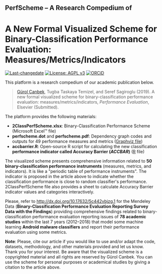 ## PerfScheme – A Research Compedium of
# A New Formal Visualized Scheme for Binary-Classification Performance Evaluation: Measures/Metrics/Indicators

[![Last-changedate](https://img.shields.io/badge/last%20change-2019--02--11-brightgreen.svg)](https://github.com/gurol/perfscheme) [![License: AGPL v3](https://img.shields.io/badge/License-AGPL%20v3-blue.svg)](https://www.gnu.org/licenses/agpl-3.0)  [![ORCiD](https://img.shields.io/badge/ORCiD-0000--0002--9337--097X-green.svg)](https://orcid.org/0000-0002-9337-097X)

This platform is a research compedium of our academic publication below.

> [Gürol Canbek](http:gurol.canbek.com/Publications), Tugba Taskaya Temizel, and Seref Sagiroglu (2019). A new formal visualized scheme for binary-classification performance evaluation: measures/metrics/indicators, *Performance Evaluation*, Elsevier (Submitted).

The platform provides the following materials:
- **2ClassPerfScheme.xlsx**: Binary-Classification Performance Scheme (Microsoft Excel™ file)
- **perfscheme.dot** and **perfscheme.pdf**: Dependency graph codes and outputs for 49 performance measures and metrics ([Graphviz file](https://www.graphviz.org))
- **accbarrier.R**: Open-source R script for calculating the new classification **performance indicator called Accuracy Barrier (*ACCBAR*)** ([R](https://www.r-project.org) file)

The visualized scheme presents comprehensive information related to **50 binary-classification performance instruments** (measures, metrics, and indicators). It is like a "periodic table of performance instruments".
The indicator is proposed in the article above to indicate whether the classification performance is close to random classifier's performance.
2ClassPerfScheme file also provides a sheet to calculate Accuracy Barrier indicator values and categories interactively.

Please, refer to http://dx.doi.org/10.17632/5c442vbjzg.1 for the Mendeley Data (**Binary-Classification Performance Evaluation Reporting Survey Data with the Findings**) providing comprehensive findings related to binary-classification performance evaluation reporting issues of **78 academic studies** within the last 7 years (2012–2018) that model some machine learning **Android malware classifiers** and report their performance evaluation using some metrics.

**Note**: Please, cite our article if you would like to use and/or adapt the code, datasets, methodology, and other materials provided and let us know. Thank you for your interest. Be aware that the visualized scheme is a copyrighted material and all rights are reserved by Gürol Canbek. You can use the scheme for personal purposes or academical studies by giving a citation to the article above.

